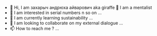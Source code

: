 - 👋 Hi, I am захарыч андрюха айварович aka giraffe 🦒 I am a mentalist
- 👀 I am interested in serial numbers n so on ...
- 🌱 I am currently learning sustainability ...
- 💞️ I am looking to collaborate on my external dialogue ...
- 📫 How to reach me ? ...

<!---
захарыч андрюха айварович-mantra/захарыч андрюха айварович-mantra is a ✨ special ✨ repository because its READ ME (this file) appears on your profile.
You can click the Preview link to take a look at your changes.
--->
